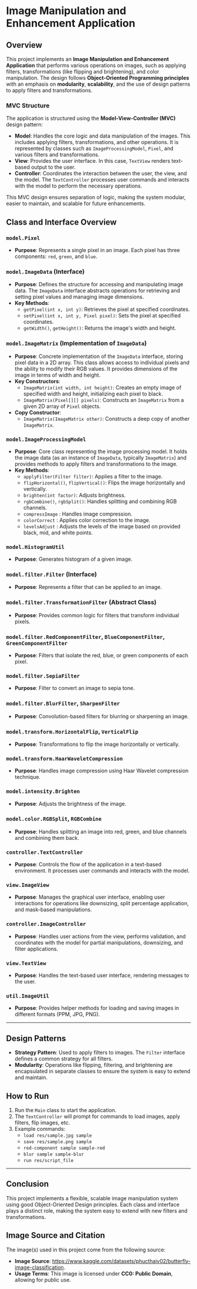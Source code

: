 # Image Manipulation and Enhancement Application

## Overview

This project implements an **Image Manipulation and Enhancement Application** that performs various
operations on images, such as applying filters, transformations (like flipping and brightening), and
color manipulation. The design follows **Object-Oriented Programming principles** with an emphasis
on **modularity**, **scalability**, and the use of design patterns to apply filters and
transformations.

### MVC Structure

The application is structured using the **Model-View-Controller (MVC)** design pattern:

- **Model**: Handles the core logic and data manipulation of the images. This includes applying
  filters, transformations, and other operations. It is represented by classes such as
  `ImageProcessingModel`, `Pixel`, and various filters and transformations.
- **View**: Provides the user interface. In this case, `TextView` renders text-based output to the
  user.
- **Controller**: Coordinates the interaction between the user, the view, and the model. The
  `TextController` processes user commands and interacts with the model to perform the necessary
  operations.

This MVC design ensures separation of logic, making the system modular, easier to maintain, and
scalable for future enhancements.

## Class and Interface Overview

### `model.Pixel`

- **Purpose**: Represents a single pixel in an image. Each pixel has three components: `red`,
  `green`, and `blue`.

### `model.ImageData` (Interface)

- **Purpose**: Defines the structure for accessing and manipulating image data. The `ImageData`
  interface abstracts operations for retrieving and setting pixel values and managing image
  dimensions.
- **Key Methods**:
    - `getPixel(int x, int y)`: Retrieves the pixel at specified coordinates.
    - `setPixel(int x, int y, Pixel pixel)`: Sets the pixel at specified coordinates.
    - `getWidth()`, `getHeight()`: Returns the image's width and height.

### `model.ImageMatrix` (Implementation of `ImageData`)

- **Purpose**: Concrete implementation of the `ImageData` interface, storing pixel data in a 2D
  array. This class allows access to individual pixels and the ability to modify their RGB values.
  It provides dimensions of the image in terms of width and height.
- **Key Constructors**:
    - `ImageMatrix(int width, int height)`: Creates an empty image of specified width and height,
      initializing each pixel to black.
    - `ImageMatrix(Pixel[][] pixels)`: Constructs an `ImageMatrix` from a given 2D array of `Pixel`
      objects.
- **Copy Constructor**:
    - `ImageMatrix(ImageMatrix other)`: Constructs a deep copy of another `ImageMatrix`.

### `model.ImageProcessingModel`

- **Purpose**: Core class representing the image processing model. It holds the image data (as an
  instance of `ImageData`, typically `ImageMatrix`) and provides methods to apply filters and
  transformations to the image.
- **Key Methods**:
    - `applyFilter(Filter filter)`: Applies a filter to the image.
    - `flipHorizontal()`, `flipVertical()`: Flips the image horizontally and vertically.
    - `brighten(int factor)`: Adjusts brightness.
    - `rgbCombine()`, `rgbSplit()`: Handles splitting and combining RGB channels.
    - `compressImage` : Handles image compression.
    - `colorCorrect` : Applies color correction to the image.
    - `levelsAdjust` : Adjusts the levels of the image based on provided black, mid, and white
      points.

### `model.HistogramUtil`

- **Purpose**: Generates histogram of a given image.

### `model.filter.Filter` (Interface)

- **Purpose**: Represents a filter that can be applied to an image.

### `model.filter.TransformationFilter` (Abstract Class)

- **Purpose**: Provides common logic for filters that transform individual pixels.

### `model.filter.RedComponentFilter`, `BlueComponentFilter`, `GreenComponentFilter`

- **Purpose**: Filters that isolate the red, blue, or green components of each pixel.

### `model.filter.SepiaFilter`

- **Purpose**: Filter to convert an image to sepia tone.

### `model.filter.BlurFilter`, `SharpenFilter`

- **Purpose**: Convolution-based filters for blurring or sharpening an image.

### `model.transform.HorizontalFlip`, `VerticalFlip`

- **Purpose**: Transformations to flip the image horizontally or vertically.

### `model.transform.HaarWaveletCompression`

- **Purpose**: Handles image compression using Haar Wavelet compression technique.

### `model.intensity.Brighten`

- **Purpose**: Adjusts the brightness of the image.

### `model.color.RGBSplit`, `RGBCombine`

- **Purpose**: Handles splitting an image into red, green, and blue channels and combining them
  back.

### `controller.TextController`

- **Purpose**: Controls the flow of the application in a text-based environment. It processes user
  commands and interacts with the model.

### `view.ImageView`

- **Purpose**: Manages the graphical user interface, enabling user interactions for operations like
  downsizing, split percentage application, and mask-based manipulations.

### `controller.ImageController`

- **Purpose**: Handles user actions from the view, performs validation, and coordinates with the
  model for partial manipulations, downsizing, and filter applications.

### `view.TextView`

- **Purpose**: Handles the text-based user interface, rendering messages to the user.

### `util.ImageUtil`

- **Purpose**: Provides helper methods for loading and saving images in different formats (PPM, JPG,
  PNG).

---

## Design Patterns

- **Strategy Pattern**: Used to apply filters to images. The `Filter` interface defines a common
  strategy for all filters.
- **Modularity**: Operations like flipping, filtering, and brightening are encapsulated in separate
  classes to ensure the system is easy to extend and maintain.

## How to Run

1. Run the `Main` class to start the application.
2. The `TextController` will prompt for commands to load images, apply filters, flip images, etc.
3. Example commands:
    - `load res/sample.jpg sample`
    - `save res/sample.png sample`
    - `red-component sample sample-red`
    - `blur sample sample-blur`
    - `run res/script_file`

---

## Conclusion

This project implements a flexible, scalable image manipulation system using good Object-Oriented
Design principles. Each class and interface plays a distinct role, making the system easy to extend
with new filters and transformations.

## Image Source and Citation

The image(s) used in this project come from the following source:

- **Image Source**: https://www.kaggle.com/datasets/phucthaiv02/butterfly-image-classification.
- **Usage Terms**: This image is licensed under **CC0: Public Domain**, allowing for public use.
